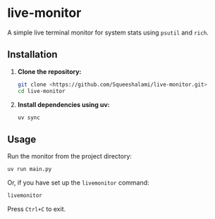 # live-monitor

A simple live terminal monitor for system stats using `psutil` and `rich`.

## Installation

1.  **Clone the repository:**
    ```bash
    git clone <https://github.com/Squeeshalami/live-monitor.git>
    cd live-monitor
    ```
2.  **Install dependencies using uv:**
    ```bash
    uv sync
    ```

## Usage

Run the monitor from the project directory:

```bash
uv run main.py
```

Or, if you have set up the `livemonitor` command:

```bash
livemonitor
```

Press `Ctrl+C` to exit.
